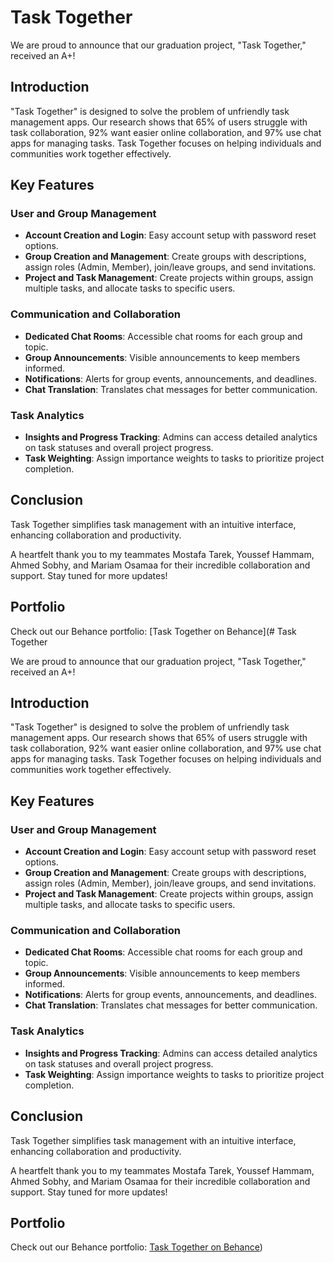 # Task Together

We are proud to announce that our graduation project, "Task Together," received an A+!

## Introduction

"Task Together" is designed to solve the problem of unfriendly task management apps. Our research shows that 65% of users struggle with task collaboration, 92% want easier online collaboration, and 97% use chat apps for managing tasks. Task Together focuses on helping individuals and communities work together effectively.

## Key Features

### User and Group Management
- **Account Creation and Login**: Easy account setup with password reset options.
- **Group Creation and Management**: Create groups with descriptions, assign roles (Admin, Member), join/leave groups, and send invitations.
- **Project and Task Management**: Create projects within groups, assign multiple tasks, and allocate tasks to specific users.

### Communication and Collaboration
- **Dedicated Chat Rooms**: Accessible chat rooms for each group and topic.
- **Group Announcements**: Visible announcements to keep members informed.
- **Notifications**: Alerts for group events, announcements, and deadlines.
- **Chat Translation**: Translates chat messages for better communication.

### Task Analytics
- **Insights and Progress Tracking**: Admins can access detailed analytics on task statuses and overall project progress.
- **Task Weighting**: Assign importance weights to tasks to prioritize project completion.

## Conclusion

Task Together simplifies task management with an intuitive interface, enhancing collaboration and productivity.

A heartfelt thank you to my teammates Mostafa Tarek, Youssef Hammam, Ahmed Sobhy, and Mariam Osamaa for their incredible collaboration and support. Stay tuned for more updates!

## Portfolio

Check out our Behance portfolio: [Task Together on Behance](# Task Together

We are proud to announce that our graduation project, "Task Together," received an A+!

## Introduction

"Task Together" is designed to solve the problem of unfriendly task management apps. Our research shows that 65% of users struggle with task collaboration, 92% want easier online collaboration, and 97% use chat apps for managing tasks. Task Together focuses on helping individuals and communities work together effectively.

## Key Features

### User and Group Management
- **Account Creation and Login**: Easy account setup with password reset options.
- **Group Creation and Management**: Create groups with descriptions, assign roles (Admin, Member), join/leave groups, and send invitations.
- **Project and Task Management**: Create projects within groups, assign multiple tasks, and allocate tasks to specific users.

### Communication and Collaboration
- **Dedicated Chat Rooms**: Accessible chat rooms for each group and topic.
- **Group Announcements**: Visible announcements to keep members informed.
- **Notifications**: Alerts for group events, announcements, and deadlines.
- **Chat Translation**: Translates chat messages for better communication.

### Task Analytics
- **Insights and Progress Tracking**: Admins can access detailed analytics on task statuses and overall project progress.
- **Task Weighting**: Assign importance weights to tasks to prioritize project completion.

## Conclusion

Task Together simplifies task management with an intuitive interface, enhancing collaboration and productivity.

A heartfelt thank you to my teammates Mostafa Tarek, Youssef Hammam, Ahmed Sobhy, and Mariam Osamaa for their incredible collaboration and support. Stay tuned for more updates!

## Portfolio

Check out our Behance portfolio: [Task Together on Behance](https://www.behance.net/gallery/204098119/Task-Together))
